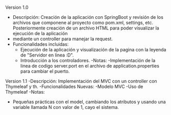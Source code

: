 Version 1.0
- Descripción: Creación de la aplicación con SpringBoot y revisión de los archivos que componene al proyecto como pom.xml, settings, etc. Posteriormente creación de un archivo HTML para poder visualizar la ejecución de la aplicación
- mediante un controller para manejar la request.
- Funcionalidades incluidas:
  - Ejecución de la aplicación y visualización de la pagina con la leyenda de "Servidor en linea :D".
  - Introducción a los controladores.
-Notas:
    -Implementación de la linea de codigo server.port en el archivo de application.properties para cambiar el puerto.
 
Version 1.1
-Descripción: Implementación del MVC con un controller con Thymeleaf y th.
-Funcionalidades Nuevas:
    -Modelo MVC
    -Uso de Thymeleaf
-Notas:
  - Pequeñas prácticas con el model, cambiando los atributos y usando una variable llamada N con valor de 1, cayo el sistema.
